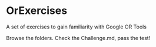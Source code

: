 # OrExercises
A set of exercises to gain familiarity with Google OR Tools

Browse the folders.  Check the Challenge.md, pass the test!
